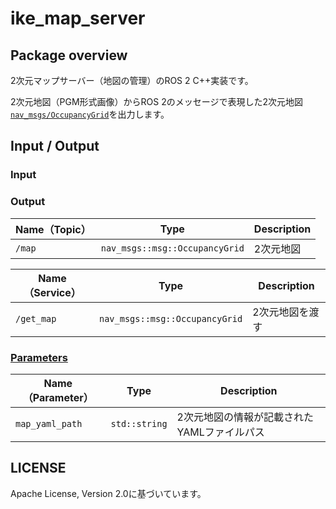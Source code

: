 # ike_map_server

## Package overview
2次元マップサーバー（地図の管理）のROS 2 C++実装です。

2次元地図（PGM形式画像）からROS 2のメッセージで表現した2次元地図[`nav_msgs/OccupancyGrid`](http://docs.ros.org/en/melodic/api/nav_msgs/html/msg/OccupancyGrid.html)を出力します。

## Input / Output

### Input

### Output

| **Name（Topic）**        | **Type**                                 | **Description**                                      | 
| -------------------- | ------------------------------------ | ------------------------------------------------ | 
| `/map`          | `nav_msgs::msg::OccupancyGrid`                  | 2次元地図         | 

| **Name（Service）** | **Type**                                          | **Description**                             | 
| ------------- | --------------------------------------------- | --------------------------------------- | 
| `/get_map`          | `nav_msgs::msg::OccupancyGrid`                  |     2次元地図を渡す     | 

### [Parameters](../ike_nav_parameters/config/ike_map_server_parameter.yaml)

| **Name（Parameter）**   | **Type**        | **Description**            | 
| ------------------- | ----------- | ---------------------- | 
| `map_yaml_path`           | `std::string` | 2次元地図の情報が記載されたYAMLファイルパス           | 

## LICENSE

Apache License, Version 2.0に基づいています。

